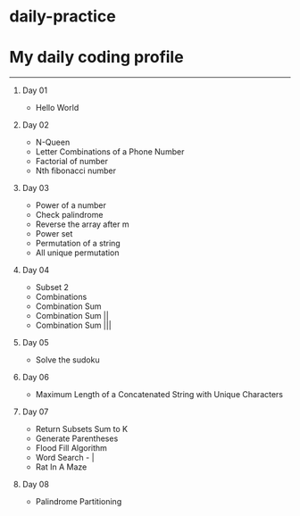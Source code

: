 # daily-practice

# My daily coding profile
***

1. Day 01
   * Hello World

2. Day 02
   * N-Queen
   * Letter Combinations of a Phone Number
   * Factorial of number
   * Nth fibonacci number

3. Day 03
   * Power of a number
   * Check palindrome
   * Reverse the array after m
   * Power set
   * Permutation of a string
   * All unique permutation

4. Day 04
    * Subset 2
    * Combinations
    * Combination Sum
    * Combination Sum ||
    * Combination Sum |||

5. Day 05
    * Solve the sudoku

6. Day 06
    * Maximum Length of a Concatenated String with Unique Characters

7. Day 07
    * Return Subsets Sum to K
    * Generate Parentheses
    * Flood Fill Algorithm
    * Word Search - |
    * Rat In A Maze

8. Day 08
    * Palindrome Partitioning